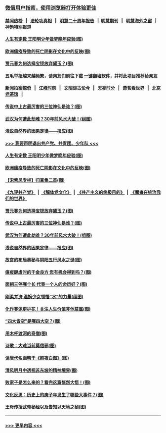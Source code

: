 ### [微信用户指南，使用浏览器打开体验更佳](https://github.com/gfw-breaker/banned-news1/blob/master/indexes/wechat-guide.md?t=0)
#### [禁闻热榜](热点新闻.md?t=0)  &nbsp;&nbsp;|&nbsp;&nbsp; [法轮功真相](https://github.com/gfw-breaker/truth/blob/master/README.md?t=0) &nbsp;&nbsp;|&nbsp;&nbsp; [明慧二十周年报告](https://github.com/gfw-breaker/mh-reports/blob/master/README.md?t=0) &nbsp;&nbsp;|&nbsp;&nbsp;[明慧期刊](https://github.com/gfw-breaker/mh-qikan) &nbsp;&nbsp;|&nbsp;&nbsp; [明慧海外之窗](https://github.com/gfw-breaker/mh-news/blob/master/README.md?t=0) &nbsp;&nbsp;|&nbsp;&nbsp; [神韵特别报道](https://github.com/gfw-breaker/mh-news/blob/master/shenyun.md?t=0)
#### [人生有定数 王阳明少年做梦晚年应验(图)](../pages/p7/921608.md?t=02031311) 
#### [欧洲瘟疫导致的死亡阴影在文化中的反映(图)](../pages/p7/921313.md?t=02031311) 
#### [贾元春为何选择宝钗放弃黛玉？(图)](../pages/p7/921330.md?t=02031311) 
#### 五毛举报越来越频繁，请网友们前往下载 [一键翻墙软件](https://github.com/gfw-breaker/ssr-accounts)，并将此项目推荐给亲友
#### [新闻拍案惊奇](https://github.com/gfw-breaker/banned-news1/blob/master/pages/link4.md) &nbsp;&nbsp;|&nbsp;&nbsp; [江峰时刻](https://github.com/gfw-breaker/banned-news1/blob/master/pages/link4.md) &nbsp;&nbsp;|&nbsp;&nbsp; [文昭谈古论今](https://github.com/gfw-breaker/banned-news1/blob/master/pages/link4.md) &nbsp;&nbsp;|&nbsp;&nbsp; [天亮时分](https://github.com/gfw-breaker/banned-news1/blob/master/pages/link4.md) &nbsp;&nbsp;|&nbsp;&nbsp; [萧茗看世界](https://github.com/gfw-breaker/banned-news1/blob/master/pages/link4.md) &nbsp;&nbsp;|&nbsp;&nbsp; [北京老茶馆](https://github.com/gfw-breaker/banned-news1/blob/master/pages/link4.md) &nbsp;&nbsp;|&nbsp;&nbsp; 
#### [传说中上古最厉害的三位神仙是谁？(图)](../pages/p7/921337.md?t=02031311) 
#### [武汉为何遭此劫难？30年前风水大破！(组图)](../pages/p7/921355.md?t=02031311) 
#### [浅说自然界的因果定律——报应(图)](../pages/p7/921325.md?t=02031311) 
#### [>>> 我要声明退出共产党、共青团、少年队 <<<](https://github.com/begood0513/goodnews/blob/master/quit/letter.md) 
#### [人生有定数 王阳明少年做梦晚年应验(图)](../pages/p7/921608.md?t=02031311) 
#### [欧洲瘟疫导致的死亡阴影在文化中的反映(图)](../pages/p7/921313.md?t=02031311) 
#### [【宋紫凤专栏】归真集二首(图)](../pages/p7/921582.md?t=02031311) 
#### [《九评共产党》](https://github.com/begood0513/9ping.md/blob/master/README.md) &nbsp;|&nbsp; [《解体党文化》](../../../../jtdwh.md/blob/master/README.md)  &nbsp;|&nbsp; [《共产主义的终极目的》](../../../../gczydzjmd.md/blob/master/README.md) &nbsp;|&nbsp; [《魔鬼在统治我们的世界》](../../../../mgztzwmdsj.md/blob/master/README.md) 
#### [贾元春为何选择宝钗放弃黛玉？(图)](../pages/p7/921330.md?t=02031311) 
#### [传说中上古最厉害的三位神仙是谁？(图)](../pages/p7/921337.md?t=02031311) 
#### [武汉为何遭此劫难？30年前风水大破！(组图)](../pages/p7/921355.md?t=02031311) 
#### [浅说自然界的因果定律——报应(图)](../pages/p7/921325.md?t=02031311) 
#### [故宫的布局奥秘与阴阳五行风水之谜(图)](../pages/p7/921340.md?t=02031311) 
#### [瘟疫肆虐时的千金良方 您有机会得到吗？(图)](../pages/p7/921293.md?t=02031311) 
#### [面相三停哪个长 代表一个人的命运好？(图)](../pages/p7/892043.md?t=02031311) 
#### [刚柔并济 温婉少女领悟“水”的力量(组图)](../pages/p7/921088.md?t=02031311) 
#### [化作春泥更护花！关注人生价值非他莫属(图)](../pages/p7/893296.md?t=02031311) 
#### [“四大皆空”是哪四大空？(图)](../pages/p7/920924.md?t=02031311) 
#### [用木杯渡河的奇僧(图)](../pages/p7/920976.md?t=02031311) 
#### [诗歌：大难当前莫信邪(图)](../pages/p7/920917.md?t=02031311) 
#### [读唐代名画韩干《照夜白图》(图)](../pages/p7/921424.md?t=02031311) 
#### [清风明月中透视苏东坡的精神境界(图)](../pages/p7/920734.md?t=02031311) 
#### [败家子是怎么来的？看完这篇恍然大悟！(图)](../pages/p7/920412.md?t=02031311) 
#### [文化反思：历史上的庚子年发生了哪些大事件？(图)](../pages/p7/920919.md?t=02031311) 
#### [王母传授武帝秘经以及告知以天地之秘(图)](../pages/p7/920710.md?t=02031311) 

----
#### [ >>> 更早内容 <<< ](../indexes/p7-earlier.md)

